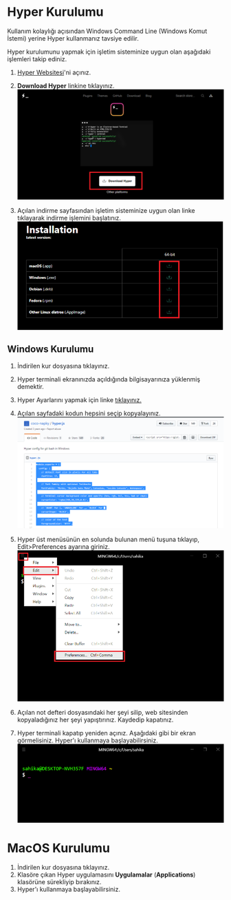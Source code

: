 # Hyper Kurulumu

Kullanım kolaylığı açısından Windows Command Line (Windows Komut İstemi) yerine Hyper kullanmanız tavsiye edilir.

Hyper kurulumunu yapmak için işletim sisteminize uygun olan aşağıdaki işlemleri takip ediniz.

1. [Hyper Websitesi](hyper.is)'ni açınız.

2. **Download Hyper** linkine tıklayınız.
![hyperWeb](images/hyper/hyperWeb.png)

3. Açılan indirme sayfasından işletim sisteminize uygun olan linke tıklayarak indirme işlemini başlatınız.
![hyperDownload](images/hyper/hyperDownload.png)

## Windows Kurulumu

1. İndirilen kur dosyasına tıklayınız.
2. Hyper terminali ekranınızda açıldığında bilgisayarınıza yüklenmiş demektir.
3. Hyper Ayarlarını yapmak için linke [tıklayınız.](https://gist.github.com/coco-napky/404220405435b3d0373e37ec43e54a23)
4. Açılan sayfadaki kodun hepsini seçip kopyalayınız.
![hyperConfig](images/hyper/hyperConfig.png)

5. Hyper üst menüsünün en solunda bulunan menü tuşuna tıklayıp, Edit>Preferences ayarına giriniz.
![hyperPreferences](images/hyper/hyperPreferences.png)

6. Açılan not defteri dosyasındaki her şeyi silip, web sitesinden kopyaladığınız her şeyi yapıştırınız. Kaydedip kapatınız.
7. Hyper terminali kapatıp yeniden açınız. Aşağıdaki gibi bir ekran görmelisiniz. Hyper'ı kullanmaya başlayabilirsiniz.
![hyper1](images/hyper/hyper1.png)

# MacOS Kurulumu

1. İndirilen kur dosyasına tıklayınız.
2. Klasöre çıkan Hyper uygulamasını **Uygulamalar** (**Applications**) klasörüne sürekliyip bırakınız.
3. Hyper'ı kullanmaya başlayabilirsiniz.
